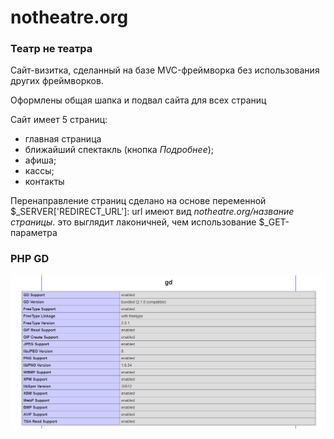 # notheatre.org
### Театр не театра

Сайт-визитка, сделанный на базе MVC-фреймворка без использования других фреймворков.

Оформлены общая шапка и подвал сайта для всех страниц

Сайт имеет 5 страниц:
* главная страница
* ближайший спектакль (кнопка *Подробнее*);
* афиша;
* кассы;
* контакты

Перенаправление страниц сделано на основе переменной $_SERVER['REDIRECT_URL']: url имеют вид *notheatre.org/название страницы*. это выглядит лаконичней, чем использование $_GET-параметра

### PHP GD
![Подключение php-gd](gd.png)
